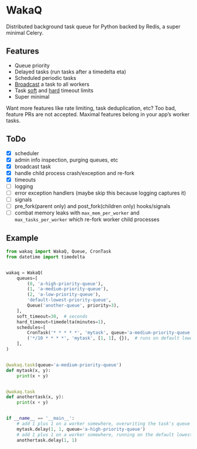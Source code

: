 # WakaQ
Distributed background task queue for Python backed by Redis, a super minimal Celery.

## Features

* Queue priority
* Delayed tasks (run tasks after a timedelta eta)
* Scheduled periodic tasks
* [Broadcast][broadcast] a task to all workers
* Task [soft][soft timeout] and [hard][hard timeout] timeout limits
* Super minimal

Want more features like rate limiting, task deduplication, etc? Too bad, feature PRs are not accepted. Maximal features belong in your app’s worker tasks.

## ToDo

* [x] scheduler
* [x] admin info inspection, purging queues, etc
* [x] broadcast task
* [x] handle child process crash/exception and re-fork
* [x] timeouts
* [ ] logging
* [ ] error exception handlers (maybe skip this because logging captures it)
* [ ] signals
* [ ] pre_fork(parent only) and post_fork(children only) hooks/signals
* [ ] combat memory leaks with `max_mem_per_worker` and `max_tasks_per_worker` which re-fork worker child processes

## Example

```python
from wakaq import WakaQ, Queue, CronTask
from datetime import timedelta


wakaq = WakaQ(
    queues=[
        (0, 'a-high-priority-queue'),
        (1, 'a-medium-priority-queue'),
        (2, 'a-low-priority-queue'),
        'default-lowest-priority-queue',
        Queue('another-queue', priority=3),
    ],
    soft_timeout=30,  # seconds
    hard_timeout=timedelta(minutes=1),
    schedules=[
        CronTask('* * * * *', 'mytask', queue='a-medium-priority-queue', args=[2, 2], kwargs={}),
        ('*/10 * * * *', 'mytask', [1, 1], {}),  # runs on default lowest priority queue
    ],
)


@wakaq.task(queue='a-medium-priority-queue')
def mytask(x, y):
    print(x + y)


@wakaq.task
def anothertask(x, y):
    print(x + y)


if __name__ == '__main__':
    # add 1 plus 1 on a worker somewhere, overwriting the task's queue from medium to high
    mytask.delay(1, 1, queue='a-high-priority-queue')
    # add 1 plus 1 on a worker somewhere, running on the default lowest priority queue
    anothertask.delay(1, 1)
```


[broadcast]: https://github.com/wakatime/wakaq/blob/804a4afd6c66a9eafa0bdbe7e49d7484079cb25e/wakaq/task.py#L44
[soft timeout]: https://github.com/wakatime/wakaq/blob/804a4afd6c66a9eafa0bdbe7e49d7484079cb25e/wakaq/exceptions.py#L4
[hard timeout]: https://github.com/wakatime/wakaq/blob/804a4afd6c66a9eafa0bdbe7e49d7484079cb25e/wakaq/worker.py#L199
